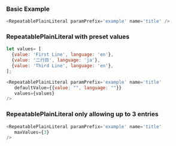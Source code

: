 ### Basic Example

```js
<RepeatablePlainLiteral paramPrefix='example' name='title' />
```

### RepeatablePlainLiteral with preset values

```js
let values= [
  {value: 'First Line', language: 'en'},
  {value: '二行目', language: 'ja'},
  {value: 'Third Line', language: 'en'},
];

<RepeatablePlainLiteral paramPrefix='example' name='title'
   defaultValue={{value: "", language: ""}}
   values={values}
/>
```

### RepeatablePlainLiteral only allowing up to 3 entries

```js
<RepeatablePlainLiteral paramPrefix='example' name='title'
   maxValues={3}
/>
```
